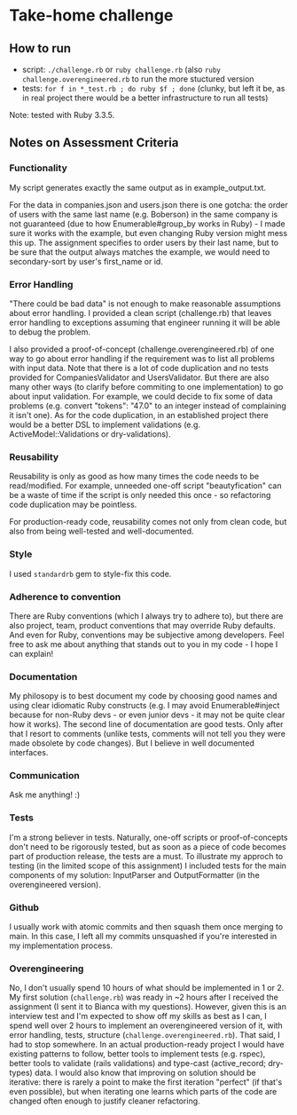 # Take-home challenge

## How to run

* script: `./challenge.rb` or `ruby challenge.rb` (also `ruby challenge.overengineered.rb` to run the more stuctured
  version
* tests: `for f in *_test.rb ; do ruby $f ; done` (clunky, but left it be, as in real project there would be a better
  infrastructure to run all tests)

Note: tested with Ruby 3.3.5.

## Notes on Assessment Criteria

### Functionality

My script generates exactly the same output as in example_output.txt.

For the data in companies.json and users.json there is one gotcha: the order of users with the same last name (e.g.
Boberson) in the same company is not guaranteed (due to how Enumerable#group_by works in Ruby) - I made sure it works
with the example, but even changing Ruby version might mess this up. The assignment specifies to order users by their
last name, but to be sure that the output always matches the example, we would need to secondary-sort by user's
first_name or id.

### Error Handling

"There could be bad data" is not enough to make reasonable assumptions about error handling. I provided a clean script
(challenge.rb) that leaves error handling to exceptions assuming that engineer running it will be able to debug the
problem.

I also provided a proof-of-concept (challenge.overengineered.rb) of one way to go about error handling if the
requirement was to list all problems with input data. Note that there is a lot of code duplication and no tests provided
for CompaniesValidator and UsersValidator. But there are also many other ways (to clarify before commiting to one
implementation) to go about input validation. For example, we could decide to fix some of data problems (e.g. convert
"tokens": "47.0" to an integer instead of complaining it isn't one). As for the code duplication, in an established
project there would be a better DSL to implement validations (e.g. ActiveModel::Validations or dry-validations).

### Reusability

Reusability is only as good as how many times the code needs to be read/modified. For example, unneeded one-off script
"beautyfication" can be a waste of time if the script is only needed this once - so refactoring code duplication may be
pointless.

For production-ready code, reusability comes not only from clean code, but also from being well-tested and
well-documented.

### Style

I used `standardrb` gem to style-fix this code.

### Adherence to convention

There are Ruby conventions (which I always try to adhere to), but there are also project, team, product conventions that
may override Ruby defaults. And even for Ruby, conventions may be subjective among developers. Feel free to ask me
about anything that stands out to you in my code - I hope I can explain!

### Documentation

My philosopy is to best document my code by choosing good names and using clear idiomatic Ruby constructs (e.g. I may
avoid Enumerable#inject because for non-Ruby devs - or even junior devs - it may not be quite clear how it works).
The second line of documentation are good tests.
Only after that I resort to comments (unlike tests, comments will not tell you they were made obsolete by code changes).
But I believe in well documented interfaces.

### Communication

Ask me anything! :)

### Tests

I'm a strong believer in tests. Naturally, one-off scripts or proof-of-concepts don't need to be rigorously tested, but
as soon as a piece of code becomes part of production release, the tests are a must. To illustrate my approch to testing
(in the limited scope of this assignment) I included tests for the main components of my solution: InputParser and
OutputFormatter (in the overengineered version).

### Github

I usually work with atomic commits and then squash them once merging to main. In this case, I left all my commits
unsquashed if you're interested in my implementation process.

### Overengineering

No, I don't usually spend 10 hours of what should be implemented in 1 or 2. My first solution (`challenge.rb`) was ready
in ~2 hours after I received the assignment (I sent it to Bianca with my questions). However, given this is an interview
test and I'm expected to show off my skills as best as I can, I spend well over 2 hours to implement an overengineered
version of it, with error handling, tests, structure (`challenge.overengineered.rb`). That said, I had to stop
somewhere. In an actual production-ready project I would have existing patterns to follow, better tools to implement
tests (e.g. rspec), better tools to validate (rails validations) and type-cast (active_record; dry-types) data. I would
also know that improving on solution should be iterative: there is rarely a point to make the first iteration "perfect"
(if that's even possible), but when iterating one learns which parts of the code are changed often enough to justify
cleaner refactoring.
